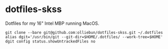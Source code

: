 # dotfiles-skss
Dotfiles for my 16" Intel MBP running MacOS.

```shell
git clone --bare git@github.com:olliebun/dotfiles-skss.git ~/.dotfiles
alias dgit='/usr/bin/git --git-dir=$HOME/.dotfiles/ --work-tree=$HOME'
dgit config status.showUntrackedFiles no
```
